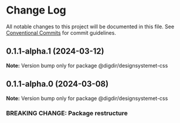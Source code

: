 # Change Log

All notable changes to this project will be documented in this file.
See [Conventional Commits](https://conventionalcommits.org) for commit guidelines.

## 0.1.1-alpha.1 (2024-03-12)

**Note:** Version bump only for package @digdir/designsystemet-css

## 0.1.1-alpha.0 (2024-03-08)

**Note:** Version bump only for package @digdir/designsystemet-css

### BREAKING CHANGE: Package restructure
